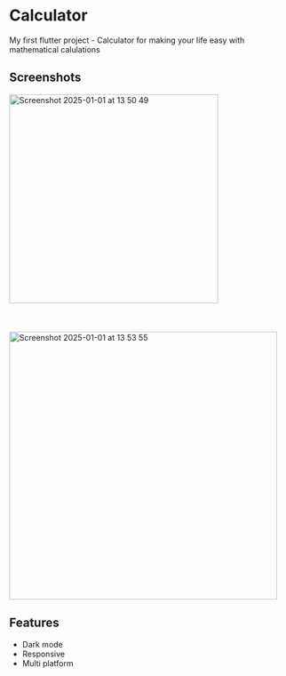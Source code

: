 
# Calculator

My first flutter project - Calculator for making your life easy with mathematical calulations

## Screenshots

<img width="376" alt="Screenshot 2025-01-01 at 13 50 49" src="https://github.com/user-attachments/assets/39b79a6d-e3f3-480c-83fe-8cbcf9cf7cc8" />
<br>
<br>
<br>
<br>
<img width="482" alt="Screenshot 2025-01-01 at 13 53 55" src="https://github.com/user-attachments/assets/efda04ad-b387-45b6-95e2-803e35c98c6b" />

## Features

- Dark mode 
- Responsive
- Multi platform

